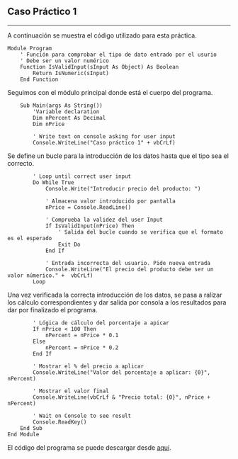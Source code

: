 ## Caso Práctico 1
***

A continuación se muestra el código utilizado para esta práctica.

~~~vbnet
Module Program
    ' Función para comprobar el tipo de dato entrado por el usurio
    ' Debe ser un valor numérico
    Function IsValidInput(sInput As Object) As Boolean
        Return IsNumeric(sInput)
    End Function
~~~

Seguimos con el módulo principal donde está el cuerpo del programa.

~~~vbnet
    Sub Main(args As String())
        'Variable declaration
        Dim nPercent As Decimal
        Dim nPrice

        ' Write text on console asking for user input
        Console.WriteLine("Caso práctico 1" + vbCrLf)
~~~

Se define un bucle para la introducción de los datos hasta que el tipo sea el correcto.

~~~vbnet
        ' Loop until correct user input
        Do While True
            Console.Write("Introducir precio del producto: ")

            ' Almacena valor introducido por pantalla
            nPrice = Console.ReadLine()

            ' Comprueba la validez del user Input
            If IsValidInput(nPrice) Then
                ' Salida del bucle cuando se verifica que el formato es el esperado
                Exit Do
            End If

            ' Entrada incorrecta del usuario. Pide nueva entrada
            Console.WriteLine("El precio del producto debe ser un valor númerico." +  vbCrLf)
        Loop
~~~

Una vez verificada la correcta introducción de los datos, se pasa a ralizar los cálculo correspondientes y dar salida por consola a los resultados para dar por finalizado el programa.

~~~vbnet
        ' Lógica de cálculo del porcentaje a apicar
        If nPrice < 100 Then
            nPercent = nPrice * 0.1
        Else
            nPercent = nPrice * 0.2
        End If

        ' Mostrar el % del precio a aplicar
        Console.WriteLine("Valor del porcentaje a aplicar: {0}", nPercent)

        ' Mostrar el valor final
        Console.WriteLine(vbCrLf & "Precio total: {0}", nPrice + nPercent)

        ' Wait on Console to see result
        Console.ReadKey()
    End Sub
End Module
~~~

El código del programa se puede descargar desde [aquí](https://github.com/jnestruch/sepe_net/blob/master/CasoPractico01/casopractico01/Program.vb).